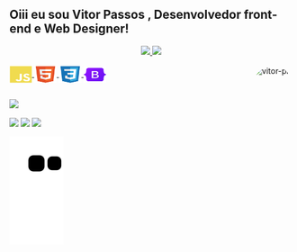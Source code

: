 ## Oiii eu sou Vitor Passos , Desenvolvedor front-end e Web Designer!
<div align="center">
  <a href="https://github.com/VitorPassoss">
  <img height="180em" src="https://github-readme-stats.vercel.app/api?username=VitorPassoss&show_icons=true&theme=dark&include_all_commits=true&count_private=true"/>
  <img height="180em" src="https://github-readme-stats.vercel.app/api/top-langs/?username=VitorPassoss&layout=compact&langs_count=7&theme=dark"/>
  
</div>
<div style="display: inline_block"><br>
  <img align="center" alt="vitor-Js" height="30" width="40" src="https://raw.githubusercontent.com/devicons/devicon/master/icons/javascript/javascript-plain.svg">
  <img align="center" alt="vitor-HTML" height="30" width="40" src="https://raw.githubusercontent.com/devicons/devicon/master/icons/html5/html5-original.svg">
  <img align="center" alt="vitor-CSS" height="30" width="40" src="https://raw.githubusercontent.com/devicons/devicon/master/icons/css3/css3-original.svg">
  <img align="center" alt="vitor-bootstrap" height="30" width="40" src="https://raw.githubusercontent.com/devicons/devicon/master/icons/bootstrap/bootstrap-original.svg">

  
  <img align="right" alt="vitor-pic" height="150" style="border-radius:50px;" src="https://scontent.fpll5-1.fna.fbcdn.net/v/t39.30808-6/296786278_1735532536814282_4051488239145466587_n.jpg?_nc_cat=102&ccb=1-7&_nc_sid=09cbfe&_nc_eui2=AeFZZJvt9oBCCDREFeOhd-d_m-DpmJSwbVab4OmYlLBtVnq746WcGLXCUylzYE_DxgehzksRLaIiGFVm3S05pKHo&_nc_ohc=idsSsyR5jwEAX-oa1uE&_nc_ht=scontent.fpll5-1.fna&oh=00_AT-m4KoCsqnbu2IrTyEoHu9Z4IhxSB5u58KnU2289onaHA&oe=62F53DB2">
</div>
  
  ##
 
<div> 
  
  <a href="https://www.instagram.com/_vitorpassos_/" target="_blank"><img src="https://img.shields.io/badge/-Instagram-%23E4405F?style=for-the-badge&logo=instagram&logoColor=white" target="_blank"></a>
 	
 <a href="https://discord.gg/QUhNStaG" target="_blank"><img src="https://img.shields.io/badge/Discord-7289DA?style=for-the-badge&logo=discord&logoColor=white" target="_blank"></a> 
  <a href = "mailto:vitorpassosbrit@gmail.com"><img src="https://img.shields.io/badge/-Gmail-%23333?style=for-the-badge&logo=gmail&logoColor=white" target="_blank"></a>
  <a href="https://www.linkedin.com/in/vitor-passos0811/" target="_blank"><img src="https://img.shields.io/badge/-LinkedIn-%230077B5?style=for-the-badge&logo=linkedin&logoColor=white" target="_blank"></a> 
 
  ![Snake animation](https://github.com/rafaballerini/rafaballerini/blob/output/github-contribution-grid-snake.svg)
 
</div>
